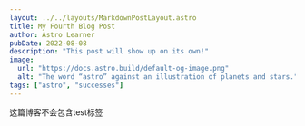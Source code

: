 ```yaml
---
layout: ../../layouts/MarkdownPostLayout.astro
title: My Fourth Blog Post
author: Astro Learner
pubDate: 2022-08-08
description: "This post will show up on its own!"
image:
  url: "https://docs.astro.build/default-og-image.png"
  alt: "The word “astro” against an illustration of planets and stars."
tags: ["astro", "successes"]
---
```


这篇博客不会包含test标签